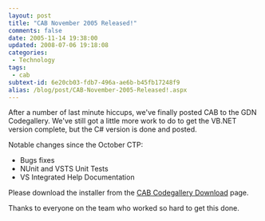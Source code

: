 ```yaml
---
layout: post
title: "CAB November 2005 Released!"
comments: false
date: 2005-11-14 19:38:00
updated: 2008-07-06 19:18:08
categories:
 - Technology
tags:
 - cab
subtext-id: 6e20cb03-fdb7-496a-ae6b-b45fb17248f9
alias: /blog/post/CAB-November-2005-Released!.aspx
---
```



After a number of last minute hiccups, we've finally posted CAB to the GDN Codegallery. We've still got a little more work to do to get the VB.NET version complete, but the C# version is done and posted. 

Notable changes since the October CTP: 

  * Bugs fixes
  * NUnit and VSTS Unit Tests
  * VS Integrated Help Documentation

Please download the installer from the [CAB Codegallery Download](http://www.gotdotnet.com/codegallery/releases/viewuploads.aspx?id=22f72167-af95-44ce-a6ca-f2eafbf2653c) page. 

Thanks to everyone on the team who worked so hard to get this done. 
